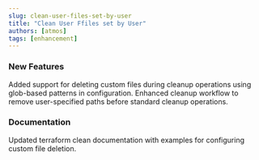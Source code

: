 ```yaml
---
slug: clean-user-files-set-by-user
title: "Clean User Ffiles set by User"
authors: [atmos]
tags: [enhancement]
---
```


### New Features

Added support for deleting custom files during cleanup operations using glob-based patterns in configuration.
Enhanced cleanup workflow to remove user-specified paths before standard cleanup operations.

### Documentation

Updated terraform clean documentation with examples for configuring custom file deletion.
